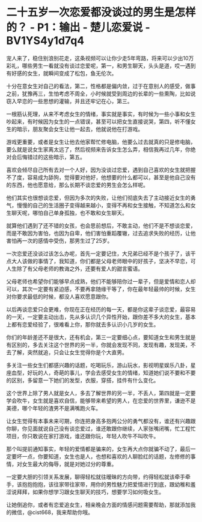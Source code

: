 # 二十五岁一次恋爱都没谈过的男生是怎样的？ - P1：输出 - 楚儿恋爱说 - BV1YS4y1d7q4

宠人来了，稳住别浪别花走，这条视频可以让你少走5年弯路，将来可以少出10万彩礼，哪些男生一看就没有谈过恋爱呢，第一，和男生聊天，头头是道，哎一遇到有好感的女生，就瞬间变成了松包，鱼无伦次。

十分在意女生对自己的看法，第二，性格都是偏内敛，过于在意别人的感受，做事之前，犹豫再三，生怕考虑不周全，小时候就受到周边的长辈的一些熏陶，比如说窃入早恋的一些思想的灌输，并且还牢记在心，第三。

一根筋认死理，从来不考虑女生的情绪，事实就是事实，有时候为一些小事和女生吵起来，有时候因为女生的一点错误，甚至可以把女生直接说哭，第四，听不懂女生的暗示，朋友聚会女生让他一起去，他就说他在打游戏。

游戏更重要，或者是女生让他去他家帮忙修电脑，他要么过去就真的只是修电脑，要么就是说女生家离太远了，然后视频来告诉女生怎么弄，相信我再过几年，你绝对会后悔错过的这些暗示，第五。

喜欢会倾尽自己所有去对一个人好，因为没谈过恋爱，遇到自己喜欢的女生就把握不了度，容易成为舔狗，觉得要对他好，他想要的什么都可以，甚至是他自己没有的东西，他也愿意给，那么长期不谈恋爱的男生会怎么样呢。

他们其实也很想谈恋爱，但因为多次的失败，让他们彻底失去了主动接近女生的勇气，慢慢的自己的生活圈子变得越来越小，变得不再和女生接触，不知道怎么和女生聊天呢，哪怕自己单身孤独，也不敢和女生聊天。

就算他们遇到了还不错的女孩，也会思前想后，不敢主动，他们不是不想谈恋爱，而是不敢因为害怕，也因为自卑，他们害怕重蹈覆辙，过去追求失败的经历，让他害怕再一次的感情中受伤，那男生过了25岁。

一次恋爱还没谈过该怎么办呢，首先一定要记住，大兄弟已经不是个孩子了，该干点大人该做的事情了，我知道，你们都是父母老师眼中的好孩子，坚决不早恋，可人生除了有父母老师的教诲之外，还要有爱人的甜言蜜语。

父母老师也希望你们能够早点成熟，他们不能够陪你过一辈子，但是爱情和恋人却可以，其次一定要有紧迫感，不要再拿随缘干等了，你在最年轻最帅的时候，女生对你要求最低的时候，都没人喜欢愿意跟你。

以后再谈恋爱只会更难，你现在正在经历的每一天，都是你这辈子谈恋爱，最容易的一天，一定要主动出击，先从多认识几个异性开始，跟你差不多大的女生，基本上都有恋爱经验了，很难看上你，那你就去多认识小几岁的女生。

你们的年龄差还不是很大，还有机会，第三一定要细心点，要知道女生和男生就是有区别的，多去关注这个世界的另一半，你就会发现不同，发现有趣，发现美，不去了解，突然就追，只会让女生觉得你是个大直男。

多关注一些女生们都感兴趣的话题，吃喝玩乐，游山玩水，影视明星娱乐八卦，星座血型，好玩的人，奇葩的事儿，学会去感受女生的情绪，知道她们说不要和不要的区别，多留意一下她们的发型，衣服，穿搭，挂件有什么变化。

这个世界上除了男人就是女人，多去了解世界的另一半，不丢人，第四就是一定要学会吹牛，女生就是喜欢自信，能够带来希望的男人，在恋爱的世界里，谦逊不是美德，哪个年轻的渣男不是满嘴跑火车。

让女生觉得有本事未来可期，你连把身高多抱两公分的勇气都没有，谁还有兴趣跟你聊，你见面就说自己没有谈恋爱过，谁还敢跟你继续，人家张嘴闭嘴，忙工程忙项目，你只敢说在家打游戏，谁还跟你玩，年轻人吹牛不叫吹牛。

那个叫提前通知事实，年轻的爱情都是骗来的，女生再大点你就骗不动了，最后一定要坏一点，你要知道，女生也是人，也想和喜欢的人聊脸红的话题，左修修的事情，对女生最大的侮辱，就是对她过分的尊重。

一定要大胆的引领关系发展，聊得轻松就往暧昧的方向带，约得轻松就该牵手牵手，该抱抱抱抱，该往家带往家带，用你的男性魅力把爱情进行到底，跟幼稚和羞涩说拜拜，如果你想学习跟女生聊天的技巧，想要学习如何吸女生。

让她倒追你，或者有恋爱追女生，相亲晚会方面的情感问题需要帮助，那就添加我的微信，@cist668，我来帮助你哦。